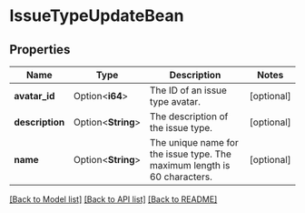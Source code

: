 # IssueTypeUpdateBean

## Properties

Name | Type | Description | Notes
------------ | ------------- | ------------- | -------------
**avatar_id** | Option<**i64**> | The ID of an issue type avatar. | [optional]
**description** | Option<**String**> | The description of the issue type. | [optional]
**name** | Option<**String**> | The unique name for the issue type. The maximum length is 60 characters. | [optional]

[[Back to Model list]](../README.md#documentation-for-models) [[Back to API list]](../README.md#documentation-for-api-endpoints) [[Back to README]](../README.md)


